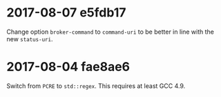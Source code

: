 # 2017-08-07 e5fdb17

Change option `broker-command` to `command-uri` to be better in line with the
new `status-uri`.


# 2017-08-04 fae8ae6

Switch from `PCRE` to `std::regex`. This requires at least GCC 4.9.
